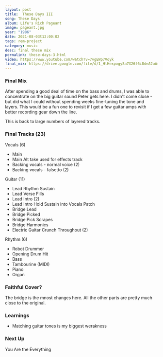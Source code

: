 ```yaml
---
layout: post
title:  These Days III
song: These Days
album: Life's Rich Pageant
image: pageant.jpg
year: "1986"
date: 2021-08-03t12:00:02
tags: rem-project
category: music
desc: final these mix
permalink: these-days-3.html
video: https://www.youtube.com/watch?v=7vgEWp7Voyk
final_mix: https://drive.google.com/file/d/1_HlHexpogySa7X26f6i8deA2uArlMNUM/view?usp=sharing
---
```


### Final Mix

After spending a good deal of time on the bass and drums, I was able to concentrate on the big guitar sound Peter gets here. I didn't come close - but did what I could without spending weeks fine-tuning the tone and layers. This would be a fun one to revisit if I get a few guitar amps with better recording gear down the line.

This is back to large numbers of layered tracks.

### Final Tracks (23)
Vocals (6)
- Main
- Main Alt take used for effects track
- Backing vocals - normal voice (2)
- Backing vocals - falsetto (2)

Guitar (11)
- Lead Rhythm Sustain
- Lead Verse Fills
- Lead Intro (2)
- Lead Intro Hold Sustain into Vocals Patch
- Bridge Lead
- Bridge Picked
- Bridge Pick Scrapes
- Bridge Harmonics
- Electric Guitar Crunch Throughout (2)

Rhythm (6)
- Robot Drummer
- Opening Drum Hit
- Bass
- Tambourine (MIDI)
- Piano
- Organ

### Faithful Cover?
The bridge is the mnost changes here. All the other parts are pretty much close to the original. 

### Learnings
- Matching guitar tones is my biggest werakness

### Next Up
You Are the Everything